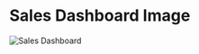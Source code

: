 
# Sales Dashboard Image 

![Sales Dashboard](https://private-user-images.githubusercontent.com/114274494/410570973-35acddcd-690f-4657-8095-2e5c230a4845.jpg?jwt=eyJhbGciOiJIUzI1NiIsInR5cCI6IkpXVCJ9.eyJpc3MiOiJnaXRodWIuY29tIiwiYXVkIjoicmF3LmdpdGh1YnVzZXJjb250ZW50LmNvbSIsImtleSI6ImtleTUiLCJleHAiOjE3Mzg4NjMzNzksIm5iZiI6MTczODg2MzA3OSwicGF0aCI6Ii8xMTQyNzQ0OTQvNDEwNTcwOTczLTM1YWNkZGNkLTY5MGYtNDY1Ny04MDk1LTJlNWMyMzBhNDg0NS5qcGc_WC1BbXotQWxnb3JpdGhtPUFXUzQtSE1BQy1TSEEyNTYmWC1BbXotQ3JlZGVudGlhbD1BS0lBVkNPRFlMU0E1M1BRSzRaQSUyRjIwMjUwMjA2JTJGdXMtZWFzdC0xJTJGczMlMkZhd3M0X3JlcXVlc3QmWC1BbXotRGF0ZT0yMDI1MDIwNlQxNzMxMTlaJlgtQW16LUV4cGlyZXM9MzAwJlgtQW16LVNpZ25hdHVyZT1lY2RkNGI4MWIxOWM4OWQxNzA3ZjdmOTBjZTNiNThkZDVkZDZkZDJhMTFlOTJkMDE0OWY5ZmJjMWJiNTE0NzZlJlgtQW16LVNpZ25lZEhlYWRlcnM9aG9zdCJ9.cNxK9CPTVil1_Q3cmitkxRN-UFxswnmd-VoQh_GEuEk)
